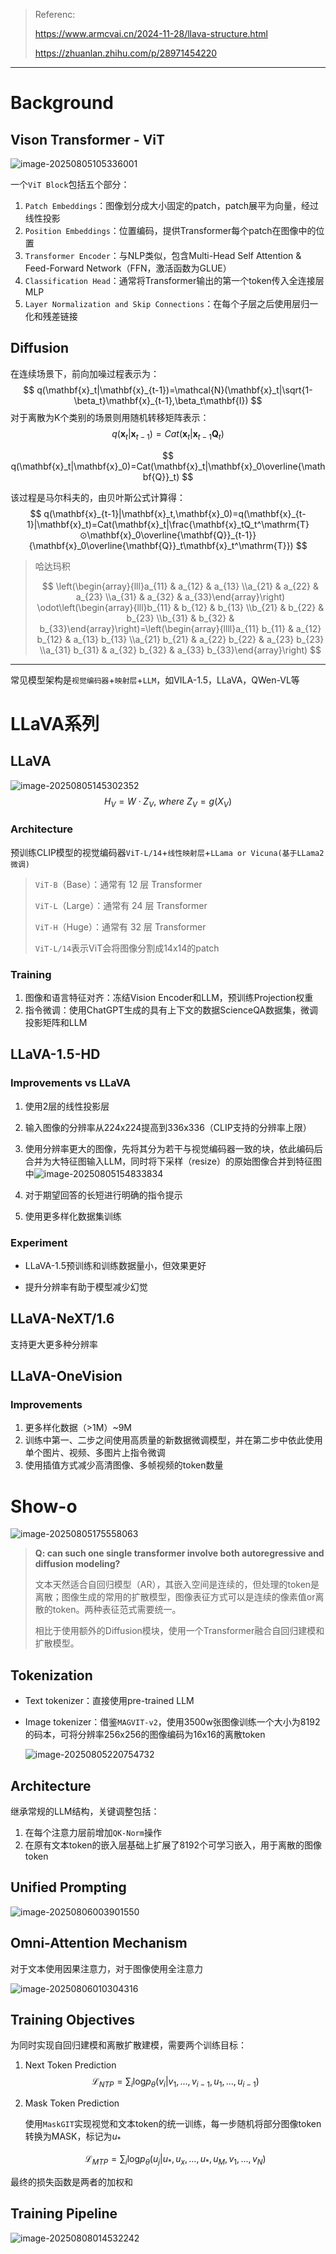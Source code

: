 > Referenc:
>
> https://www.armcvai.cn/2024-11-28/llava-structure.html
>
> https://zhuanlan.zhihu.com/p/28971454220



---



# Background

## Vison Transformer - ViT

![image-20250805105336001](assets/image-20250805105336001.png)

一个`ViT Block`包括五个部分：

1. `Patch Embeddings`：图像划分成大小固定的patch，patch展平为向量，经过线性投影
2. `Position Embeddings`：位置编码，提供Transformer每个patch在图像中的位置
3. `Transformer Encoder`：与NLP类似，包含Multi-Head Self Attention & Feed-Forward Network（FFN，激活函数为GLUE）
4. `Classification Head`：通常将Transformer输出的第一个token传入全连接层MLP
5. `Layer Normalization and Skip Connections`：在每个子层之后使用层归一化和残差链接

## Diffusion

在连续场景下，前向加噪过程表示为：
$$
q(\mathbf{x}_t|\mathbf{x}_{t-1})=\mathcal{N}(\mathbf{x}_t|\sqrt{1-\beta_t}\mathbf{x}_{t-1},\beta_t\mathbf{I})
$$
对于离散为K个类别的场景则用随机转移矩阵表示：
$$
q(\mathbf{x}_t|\mathbf{x}_{t-1})=Cat(\mathbf{x}_t|\mathbf{x}_{t-1}\mathbf{Q}_t)
$$

$$
q(\mathbf{x}_t|\mathbf{x}_0)=Cat(\mathbf{x}_t|\mathbf{x}_0\overline{\mathbf{Q}}_t)
$$

该过程是马尔科夫的，由贝叶斯公式计算得：
$$
q(\mathbf{x}_{t-1}|\mathbf{x}_t,\mathbf{x}_0)=q(\mathbf{x}_{t-1}|\mathbf{x}_t)=Cat(\mathbf{x}_t|\frac{\mathbf{x}_tQ_t^\mathrm{T}⊙\mathbf{x}_0\overline{\mathbf{Q}}_{t-1}}{\mathbf{x}_0\overline{\mathbf{Q}}_t\mathbf{x}_t^\mathrm{T}})
$$

> 哈达玛积
>
> $$
> \left(\begin{array}{lll}a_{11} & a_{12} & a_{13} \\a_{21} & a_{22} & a_{23} \\a_{31} & a_{32} & a_{33}\end{array}\right) \odot\left(\begin{array}{lll}b_{11} & b_{12} & b_{13} \\b_{21} & b_{22} & b_{23} \\b_{31} & b_{32} & b_{33}\end{array}\right)=\left(\begin{array}{llll}a_{11} b_{11} & a_{12} b_{12} & a_{13} b_{13} \\a_{21} b_{21} & a_{22} b_{22} & a_{23} b_{23} \\a_{31} b_{31} & a_{32} b_{32} & a_{33} b_{33}\end{array}\right)
> $$



---



常见模型架构是`视觉编码器`+`映射层`+`LLM`，如VILA-1.5，LLaVA，QWen-VL等

# LLaVA系列

## LLaVA

![image-20250805145302352](assets/image-20250805145302352.png)
$$
H_V=W \cdot Z_V,\ where\ Z_V=g(X_V)
$$

### Architecture

预训练CLIP模型的视觉编码器`ViT-L/14`+`线性映射层`+`LLama or Vicuna(基于LLama2微调)`

> `ViT-B`（Base）：通常有 12 层 Transformer
>
> `ViT-L`（Large）：通常有 24 层 Transformer
>
> `ViT-H`（Huge）：通常有 32 层 Transformer
>
> `ViT-L/14`表示ViT会将图像分割成14x14的patch

### Training

1. 图像和语言特征对齐：冻结Vision Encoder和LLM，预训练Projection权重
2. 指令微调：使用ChatGPT生成的具有上下文的数据ScienceQA数据集，微调投影矩阵和LLM

## LLaVA-1.5-HD

### Improvements vs LLaVA

1. 使用2层的线性投影层
2. 输入图像的分辨率从224x224提高到336x336（CLIP支持的分辨率上限）
3. 使用分辨率更大的图像，先将其分为若干与视觉编码器一致的块，依此编码后合并为大特征图输入LLM，同时将下采样（resize）的原始图像合并到特征图中![image-20250805154833834](assets/image-20250805154833834.png)

4. 对于期望回答的长短进行明确的指令提示
5. 使用更多样化数据集训练

### Experiment

* LLaVA-1.5预训练和训练数据量小，但效果更好

* 提升分辨率有助于模型减少幻觉

## LLaVA-NeXT/1.6

支持更大更多种分辨率

## LLaVA-OneVision

### Improvements

1. 更多样化数据（>1M）~9M
2. 训练中第一、二步之间使用高质量的新数据微调模型，并在第二步中依此使用单个图片、视频、多图片上指令微调
3. 使用插值方式减少高清图像、多帧视频的token数量



# Show-o

![image-20250805175558063](assets/image-20250805175558063.png)

> **Q: can such one single transformer involve both autoregressive and diffusion modeling?**
>
> 文本天然适合自回归模型（AR），其嵌入空间是连续的，但处理的token是离散；图像生成的常用的扩散模型，图像表征方式可以是连续的像素值or离散的token。两种表征范式需要统一。
>
> 相比于使用额外的Diffusion模块，使用一个Transformer融合自回归建模和扩散模型。

## Tokenization

* Text tokenizer：直接使用pre-trained LLM

* Image tokenizer：借鉴`MAGVIT-v2`，使用3500w张图像训练一个大小为8192的码本，可将分辨率256x256的图像编码为16x16的离散token

  ![image-20250805220754732](assets/image-20250805220754732.png)

## Architecture

继承常规的LLM结构，关键调整包括：

1. 在每个注意力层前增加`QK-Norm`操作
2. 在原有文本token的嵌入层基础上扩展了8192个可学习嵌入，用于离散的图像token

## Unified Prompting

![image-20250806003901550](assets/image-20250806003901550.png)

## Omni-Attention Mechanism

对于文本使用因果注意力，对于图像使用全注意力

![image-20250806010304316](assets/image-20250806010304316.png)

## Training Objectives

为同时实现自回归建模和离散扩散建模，需要两个训练目标：

1. Next Token Prediction
   $$
   \mathcal{L}_{NTP}=\sum_i\mathrm{log}p_\theta(v_i|v_1,...,v_{i-1},u_1,...,u_{i-1})
   $$

2. Mask Token Prediction

   使用`MaskGIT`实现视觉和文本token的统一训练，每一步随机将部分图像token转换为MASK，标记为$u_*$

   $$
   \mathcal{L}_{MTP}=\sum_i\mathrm{log}p_\theta(u_j|u_*,u_x,...,u_*,u_M,v_1,...,v_N)
   $$

最终的损失函数是两者的加权和

## Training Pipeline

![image-20250808014532242](assets/image-20250808014532242.png)
